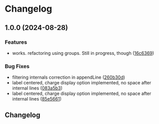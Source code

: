 # Changelog

## 1.0.0 (2024-08-28)


### Features

* works. refactoring using groups. Still in progress, though ([16c6369](https://github.com/cheminfo/react-mass-fragmentation/commit/16c6369e4f7551b5e11407ed7db3cbc5352c7650))


### Bug Fixes

* filtering internals correction in appendLine ([260b30d](https://github.com/cheminfo/react-mass-fragmentation/commit/260b30da95bd5457baf57d693b538692b5c36ae8))
* label centered, charge display option implemented, no space after internal lines ([083a5b3](https://github.com/cheminfo/react-mass-fragmentation/commit/083a5b352d26e3253adc590331ef20f6ce7300d3))
* label centered, charge display option implemented, no space after internal lines ([85e5661](https://github.com/cheminfo/react-mass-fragmentation/commit/85e56617a0464a6cad8572e9a3d67e7adae38d7f))

## Changelog
